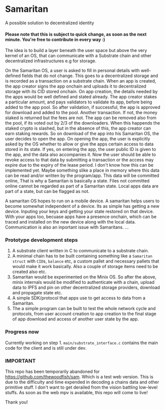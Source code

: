 # Samaritan
A possible solution to decentralized identity

#### Please note that this is subject to quick change, as soon as the next minute. You're free to contribute in every way :)

The idea is to build a layer beneath the user space but above the very kernel of an OS, that can communicate with a Substrate chain and other decentralized infrastructures e.g for storage.

On the Samaritan OS, a user is asked to fill in personal details with well-defined fields that do not change. This goes to a decentralized storage and is recorded as a transaction on a substrate chain.
When an app is created, the app creator signs the app onchain and uploads it to decentralized storage with its CID stored onchain. On app creation, the details needed by the apps would be well defined and stated already. The app creator stakes a particular amount, and pays validators to validate its app, before being added to the app pool. So after validation, if successful, the app is approved for download and added to the pool. Another transaction. If not, the money staked is returned but the fees are not. The app can be removed also from the pool, if its voted out by 2/3 of the downloaders. When this happends the staked crypto is slashed, but in the absence of this, the app creator can earn staking rewards. So on download of the app into his Samaritan OS, the user decides to open the app.
On opening the app, the user is explicitly asked by the OS whether to allow or give the apps certain access to data stored in its state. If yes, on entering the app, the user public ID is given to the app, and the data also accompanies it. Now the user should be able to revoke access to that data by submitting a transaction or the access may expire due to the expiry of the lease period. I don't know how this can be implemented yet. Maybe something slike a place in memory where this data can be read and/or written by the program/app. This data will be committed online, That is why a Samaritan is basically a state. Files not committed online cannot be regarded as part of a Samaritan state. Local apps data are part of a state, but can be flagged as not. 

A samaritan OS hopes to run on a mobile device. A samaritan helps users to become somewhat independent of a device. Its as simple has getting a new device. Inputing your keys and getting your state restored on that device. With your apps too, becuase apps have a presence onchain, which can be traced and installed on the new device along with the local data.
Communication is also an inportant issue with Samaritans.
...


### Prototype development steps
1. A substrate client written in C to communicate to a substrate chain.
2. A minimal chain has to be built containing something like a ```Samaritan struct``` with ```CID```s, ```balance``` etc, a custom pallet and necessary pallets that would make it work basically. Also a couple of storage items need to be created also etc.
3. Samaritan would be experimented on the Minix OS. So after the above, minix internals would be modified to authenticate with a chain, upload data to IPFS and pin on other decentralized storage providers, download and propagate state etc.
4. A simple SDK/protocol that apps use to get access to data from a Samaritan.
5. The a simple program can be built to test the whole network cycle and protocols, from user account creation to app creation to the final stage of app download and access of another user state by the app.

### Progress now
Currently working on step 1. 
 ```main/substrate_interface.c``` contains the main code for the client and is still under dev. <br>
 
### IMPORTANT
This repo has been temporarily abandoned for https://github.com/thewoodfish/sam. Which is a test web version. This is due to the difficulty and time expended in decoding a chains data and other primitive stuff. I don't want to get derailed from the vision battling low-level stuffs. As soon as the web mpv is available, this repo will come to live!

Thank you!
